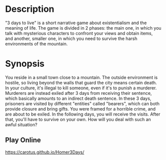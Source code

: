 # Description

"3 days to live" is a short narrative game about existentialism and the meaning of life. The game is divided in 2 phases: the main one, in which you talk with mysterious characters to confront your views and obtain items, and another, smaller one, in which you need to survive the harsh environments of the mountain.

# Synopsis

You reside in a small town close to a mountain. The outside environment is hostile, so living beyond the walls that guard the city means certain death. In your culture, it's illegal to kill someone, even if it's to punish a murderer. Murderers are instead exiled after 3 days from receiving their sentence, which basically amounts to an indirect death sentence. In these 3 days, prisoners are visited by different "entities" called "bearers", which can both provide closure and bring gifts. You were framed for a horrible crime, and are about to be exiled. In the following days, you will receive the visits. After that, you'll have to survive on your own. How will you deal with such an awful situation?


## Play Online
<https://carotus.github.io/Homer3Days/>



